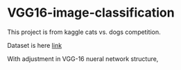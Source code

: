 # VGG16-image-classification

This project is from kaggle cats vs. dogs competition. 

Dataset is here [link](https://www.kaggle.com/c/dogs-vs-cats/data)

With adjustment in VGG-16 nueral network structure, 

